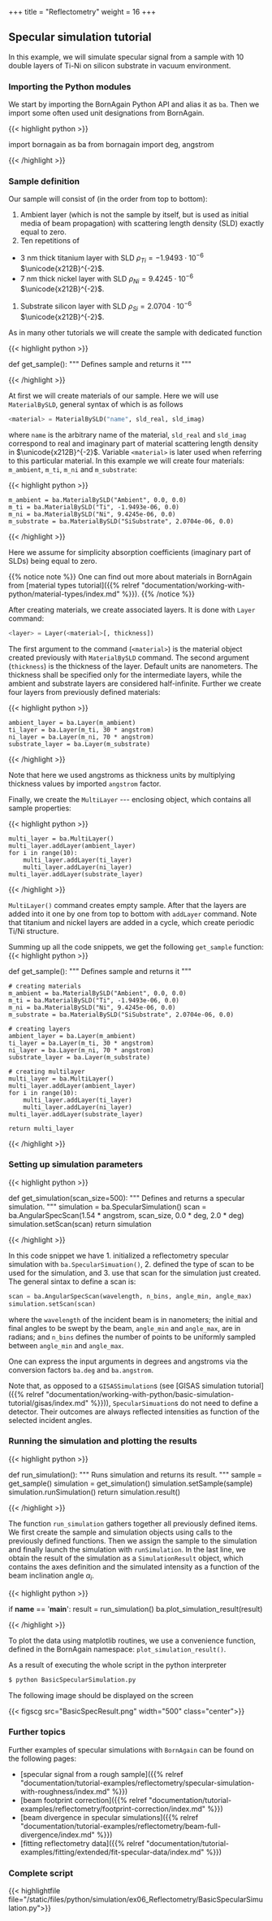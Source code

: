 +++
title = "Reflectometry"
weight = 16
+++

## Specular simulation tutorial

In this example, we will simulate specular signal from a sample with 10
double layers of Ti-Ni on silicon substrate in vacuum environment.

### Importing the Python modules

We start by importing the BornAgain Python API and alias it as `ba`.
Then we import some often used unit designations from BornAgain.

{{< highlight python >}}

import bornagain as ba
from bornagain import deg, angstrom

{{< /highlight >}}

### Sample definition

Our sample will consist of (in the order from top to bottom):

1. Ambient layer (which is not the sample by itself, but is used as initial media
   of beam propagation) with scattering length density (SLD) exactly equal to zero.
1. Ten repetitions of
  * 3 nm thick titanium layer with SLD $\rho_{Ti} = -1.9493 \cdot 10^{-6}$ $\unicode{x212B}^{-2}$.
  * 7 nm thick nickel layer with SLD $\rho_{Ni} = 9.4245 \cdot 10^{-6}$ $\unicode{x212B}^{-2}$.
1. Substrate silicon layer with SLD $\rho_{Si} = 2.0704 \cdot 10^{-6}$ $\unicode{x212B}^{-2}$.

As in many other tutorials we will create the sample with dedicated function

{{< highlight python >}}

def get_sample():
    """
    Defines sample and returns it
    """

{{< /highlight >}}

At first we will create materials of our sample. Here we will use `MaterialBySLD`,
general syntax of which is as follows

```python
<material> = MaterialBySLD("name", sld_real, sld_imag)
```

where `name` is the arbitrary name of the material, `sld_real` and `sld_imag` correspond to real and imaginary part of material scattering length density in $\unicode{x212B}^{-2}$. Variable `<material>` is later used when referring to this particular material. In this example we will create four materials: `m_ambient`, `m_ti`, `m_ni` and `m_substrate`:

{{< highlight python >}}

    m_ambient = ba.MaterialBySLD("Ambient", 0.0, 0.0)
    m_ti = ba.MaterialBySLD("Ti", -1.9493e-06, 0.0)
    m_ni = ba.MaterialBySLD("Ni", 9.4245e-06, 0.0)
    m_substrate = ba.MaterialBySLD("SiSubstrate", 2.0704e-06, 0.0)

{{< /highlight >}}

Here we assume for simplicity absorption coefficients (imaginary part of SLDs) being equal to zero.

{{% notice note %}}
One can find out more about materials in BornAgain from [material types tutorial]({{% relref "documentation/working-with-python/material-types/index.md" %}}).
{{% /notice %}}

After creating materials, we create associated layers. It is done with `Layer`
command:

```python
<layer> = Layer(<material>[, thickness])
```

The first argument to the command (`<material>`) is the material object created previously with
`MaterialBySLD` command. The second argument (`thickness`) is the thickness of the layer. Default units are
nanometers. The thickness shall be specified only for the intermediate layers, while the ambient
and substrate layers are considered half-infinite. Further we create four layers from previously
defined materials:

{{< highlight python >}}

    ambient_layer = ba.Layer(m_ambient)
    ti_layer = ba.Layer(m_ti, 30 * angstrom)
    ni_layer = ba.Layer(m_ni, 70 * angstrom)
    substrate_layer = ba.Layer(m_substrate)

{{< /highlight >}}

Note that here we used angstroms as thickness units by multiplying thickness values
by imported `angstrom` factor.

Finally, we create the `MultiLayer` --- enclosing object, which contains all sample
properties:

{{< highlight python >}}

    multi_layer = ba.MultiLayer()
    multi_layer.addLayer(ambient_layer)
    for i in range(10):
        multi_layer.addLayer(ti_layer)
        multi_layer.addLayer(ni_layer)
    multi_layer.addLayer(substrate_layer)

{{< /highlight >}}

`MultiLayer()` command creates empty sample. After that the layers are added into it
one by one from top to bottom with `addLayer` command. Note that titanium and nickel
layers are added in a cycle, which create periodic Ti/Ni structure.

Summing up all the code snippets, we get the following `get_sample` function:
{{< highlight python >}}

def get_sample():
    """
    Defines sample and returns it
    """

    # creating materials
    m_ambient = ba.MaterialBySLD("Ambient", 0.0, 0.0)
    m_ti = ba.MaterialBySLD("Ti", -1.9493e-06, 0.0)
    m_ni = ba.MaterialBySLD("Ni", 9.4245e-06, 0.0)
    m_substrate = ba.MaterialBySLD("SiSubstrate", 2.0704e-06, 0.0)

    # creating layers
    ambient_layer = ba.Layer(m_ambient)
    ti_layer = ba.Layer(m_ti, 30 * angstrom)
    ni_layer = ba.Layer(m_ni, 70 * angstrom)
    substrate_layer = ba.Layer(m_substrate)

    # creating multilayer
    multi_layer = ba.MultiLayer()
    multi_layer.addLayer(ambient_layer)
    for i in range(10):
        multi_layer.addLayer(ti_layer)
        multi_layer.addLayer(ni_layer)
    multi_layer.addLayer(substrate_layer)

    return multi_layer

{{< /highlight >}}

### Setting up simulation parameters

{{< highlight python >}}

def get_simulation(scan_size=500):
    """
    Defines and returns a specular simulation.
    """
    simulation = ba.SpecularSimulation()
    scan = ba.AngularSpecScan(1.54 * angstrom, scan_size,
                              0.0 * deg, 2.0 * deg)
    simulation.setScan(scan)
    return simulation

{{< /highlight >}}

In this code snippet we have 1. initialized a reflectometry specular simulation with `ba.SpecularSimuation()`, 
2. defined the type of scan to be used for the simulation, and 
3. use that scan for the simulation just created. The general sintax to define a scan is:

```python
scan = ba.AngularSpecScan(wavelength, n_bins, angle_min, angle_max)
simulation.setScan(scan)
```

where the `wavelength` of the incident beam is in nanometers;
the initial and final angles to be swept by the beam, `angle_min` and `angle_max`, are in radians; 
and `n_bins` defines the number of points to be uniformly sampled between `angle_min` and `angle_max`.

One can express the input arguments in degrees and angstroms via the conversion factors `ba.deg` and `ba.angstrom`.

Note that, as opposed to a `GISASSimulation`s (see [GISAS simulation tutorial]({{% relref "documentation/working-with-python/basic-simulation-tutorial/gisas/index.md" %}})),
`SpecularSimuation`s do not need to define a detector. Their outcomes are always reflected intensities as
function of the selected incident angles.

### Running the simulation and plotting the results

{{< highlight python >}}

def run_simulation():
    """
    Runs simulation and returns its result.
    """
    sample = get_sample()
    simulation = get_simulation()
    simulation.setSample(sample)
    simulation.runSimulation()
    return simulation.result()

{{< /highlight >}}

The function `run_simulation` gathers together all previously defined items.
We first create the sample and simulation objects using calls to the previously defined functions.
Then we assign the sample to the simulation and finally launch the simulation with `runSimulation`.
In the last line, we obtain the result of the simulation as a `SimulationResult` object,
which contains the axes definition and the simulated intensity as a function of
the beam inclination angle $\alpha_i$.

{{< highlight python >}}

if __name__ == '__main__':
    result = run_simulation()
    ba.plot_simulation_result(result)

{{< /highlight >}}

To plot the data using matplotlib routines, we use a convenience function, defined in the BornAgain namespace: `plot_simulation_result()`.

As a result of executing the whole script in the python interpreter
```bash
$ python BasicSpecularSimulation.py
```

The following image should be displayed on the screen

{{< figscg src="BasicSpecResult.png" width="500" class="center">}}

### Further topics

Further examples of specular simulations with `BornAgain` can be found on the following pages:

* [specular signal from a rough sample]({{% relref "documentation/tutorial-examples/reflectometry/specular-simulation-with-roughness/index.md" %}})
* [beam footprint correction]({{% relref "documentation/tutorial-examples/reflectometry/footprint-correction/index.md" %}})
* [beam divergence in specular simulations]({{% relref "documentation/tutorial-examples/reflectometry/beam-full-divergence/index.md" %}})
* [fitting reflectometry data]({{% relref "documentation/tutorial-examples/fitting/extended/fit-specular-data/index.md" %}})

### Complete script

{{< highlightfile file="/static/files/python/simulation/ex06_Reflectometry/BasicSpecularSimulation.py">}}
